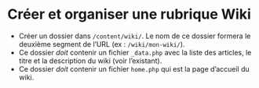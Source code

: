 # Créer et organiser une rubrique Wiki

- Créer un dossier dans `/content/wiki/`. Le nom de ce dossier formera le deuxième segment de l’URL (ex : `/wiki/mon-wiki/`). 
- Ce dossier *doit* contenir un fichier `_data.php` avec la liste des articles, le titre et la description du wiki (voir l’existant).
- Ce dossier *doit* contenir un fichier `home.php` qui est la page d’accueil du wiki.